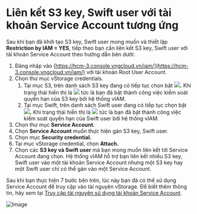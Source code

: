 # Liên kết S3 key, Swift user với tài khoản Service Account tương ứng

Sau khi bạn đã khởi tạo S3 key, Swift user mong muốn và thiết lập **Restriction by IAM = YES**, tiếp theo bạn cần liên kết S3 key, Swift user với tài khoản Service Account theo hướng dẫn bên dưới: 

1. Đăng nhập vào [https://hcm-3.console.vngcloud.vn/iam/](https://hcm-3.console.vngcloud.vn/iam/) với tài khoản Root User Account.
2. Chọn thư mục vStorage credentials.
   1. Tại mục S3, trên danh sách S3 key đang có tiếp tục chọn bật ![](https://docs.vngcloud.vn/download/thumbnails/59804923/image2023-6-30\_9-42-4.png?version=1\&modificationDate=1688092925000\&api=v2)**.** Khi trạng thái hiển thị là ![](https://docs.vngcloud.vn/download/thumbnails/59804923/image2023-6-30\_9-44-16.png?version=1\&modificationDate=1688093057000\&api=v2) tức là bạn đã bật thành công việc kiểm soát quyền hạn của S3 key bởi hệ thống vIAM.
   2. Tại mục Swift, trên danh sách Swift user đang có tiếp tục chọn bật ![](https://docs.vngcloud.vn/download/thumbnails/59804923/image2023-6-30\_9-42-4.png?version=1\&modificationDate=1688092925000\&api=v2)**.** Khi trạng thái hiển thị là ![](https://docs.vngcloud.vn/download/thumbnails/59804923/image2023-6-30\_9-44-16.png?version=1\&modificationDate=1688093057000\&api=v2) tức là bạn đã bật thành công việc kiểm soát quyền hạn của Swift user bởi hệ thống vIAM. 
3. Chọn thư mục **Service Account.** 
4. Chọn **Service Account** muốn thực hiện gán S3 key, Swift user. 
5. Chọn mục **Security credential.**
6. Tại mục vStorage credential, chọn **Attach.**
7. Chọn các **S3 key và Swift user** mà bạn mong muốn liên kết tới Service Account đang chọn. Hệ thống vIAM hỗ trợ bạn liên kết nhiều S3 key, Swift user vào một tài khoản Service Account nhưng một S3 key hay một Swift user chỉ có thể gán vào một Service Account. 

Sau khi bạn thực hiện 7 bước bên trên, lúc này bạn đã có thể sử dụng Service Account để truy cập vào tài nguyên vStorage. Để biết thêm thông tin, hãy xem tại [Truy cập tài nguyên sử dụng tài khoản Service Account](https://docs.vngcloud.vn/vng-cloud-document/vn/vstorage/object-storage/vstorage-hcm03/quan-ly-truy-cap/quan-ly-truy-cap-tai-nguyen-vstorage/truy-cap-tai-nguyen-su-dung-tai-khoan-service-account).

![Image](https://github.com/vngcloud/docs/blob/main/Vietnamese/.gitbook/assets/Lien_ket_S3_key_Swift_user_voi_Service_Account.gif?raw=true)
